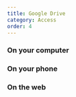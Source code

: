 ```yaml
---
title: Google Drive
category: Access
order: 4
---
```


### On your computer

### On your phone

### On the web
